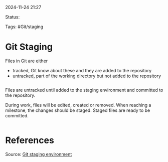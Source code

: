 2024-11-24 21:27

Status:

Tags: #Git/staging 

# Git Staging

Files in Git are either 
- tracked, Git know about these and they are added to the repository
- untracked, part of the working directory but not added to the repository 
```touch index.html
```

Files are untracked until added to the staging environment and committed to the repository. 

During work, files will be edited, created or removed. When reaching a milestone, the changes should be staged. Staged files are ready to be committed.

```git add index.html
```

# References
Source: [Git staging environment](https://www.w3schools.com/git/git_staging_environment.asp?remote=github)